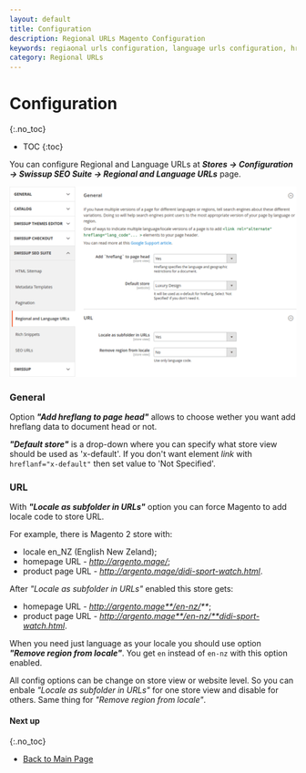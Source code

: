 ```yaml
---
layout: default
title: Configuration
description: Regional URLs Magento Configuration
keywords: regiaonal urls configuration, language urls configuration, hreflang configuration
category: Regional URLs
---
```


# Configuration
{:.no_toc}

* TOC
{:toc}

You can configure Regional and Language URLs at
***Stores → Configuration → Swissup SEO Suite → Regional and Language URLs*** page.

![Settings](/images/m2/hreflang/config.png)

### General

Option ***"Add hreflang to page head"*** allows to choose wether you want add hreflang data to document head or not.

***"Default store"*** is a drop-down where you can specify what store view should be used as 'x-default'. If you don't want element _link_ with `hreflanf="x-default"` then set value to 'Not Specified'. 

### URL

With ***"Locale as subfolder in URLs"*** option you can force Magento to add locale code to store URL.

For example, there is Magento 2 store with:
 -  locale en_NZ (English New Zeland);
 -  homepage URL - _http://argento.mage/_;
 -  product page URL - _http://argento.mage/didi-sport-watch.html_.

After *"Locale as subfolder in URLs"* enabled this store gets:
 -  homepage URL - _http://argento.mage**/en-nz/**_;
 -  product page URL - _http://argento.mage**/en-nz/**didi-sport-watch.html_.

When you need just language as your locale you should use option ***"Remove region from locale"***. You get `en` instead of `en-nz` with this option enabled.

All config options can be change on store view or website level. So you can enbale *"Locale as subfolder in URLs"* for one store view and disable for others. Same thing for *"Remove region from locale"*.

#### Next up
{:.no_toc}

 -  [Back to Main Page](../)

